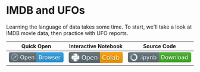 # IMDB and UFOs

Learning the language of data takes some time. To start, we'll take a look at IMDB movie data, then practice with UFO reports.

| Quick Open | Interactive Notebook | Source Code  |
| :---------: | :-----------: | :------------: |
| [![Link](../../tools/buttons/open-browser.svg)](https://files.node.ishaandey.com/week-2/workshop/pandas_key.html) | [![Link](../../tools/buttons/open-colab.svg)](https://colab.research.google.com/github/ishaandey/node/blob/master/week-2/workshop/pandas_key.ipynb) | [![Link](../../tools/buttons/download-ipynb.svg)](https://files.node.ishaandey.com/week-2/workshop/pandas_key.ipynb) |